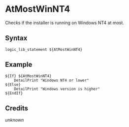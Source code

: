 # AtMostWinNT4

Checks if the installer is running on Windows NT4 at most.

## Syntax

	logic_lib_statement ${AtMostWinNT4}

## Example

	${If} ${AtMostWinNT4}
		DetailPrint "Windows NT4 or lower"
	${Else}
		DetailPrint "Windows version is higher"
	${EndIf}

## Credits

*unknown*
